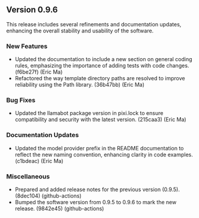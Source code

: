 ## Version 0.9.6

This release includes several refinements and documentation updates, enhancing the overall stability and usability of the software.

### New Features

- Updated the documentation to include a new section on general coding rules, emphasizing the importance of adding tests with code changes. (f6be27f) (Eric Ma)
- Refactored the way template directory paths are resolved to improve reliability using the Path library. (36b47bb) (Eric Ma)

### Bug Fixes

- Updated the llamabot package version in pixi.lock to ensure compatibility and security with the latest version. (215caa3) (Eric Ma)

### Documentation Updates

- Updated the model provider prefix in the README documentation to reflect the new naming convention, enhancing clarity in code examples. (c1bdeac) (Eric Ma)

### Miscellaneous

- Prepared and added release notes for the previous version (0.9.5). (8dec104) (github-actions)
- Bumped the software version from 0.9.5 to 0.9.6 to mark the new release. (9842e45) (github-actions)

